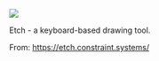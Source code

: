 ![](https://db-feed.s3.amazonaws.com/legacy/etch_share_slower-1569010060363.gif)

Etch - a keyboard-based drawing tool.

From: https://etch.constraint.systems/